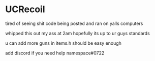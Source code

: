 # UCRecoil

tired of seeing shit code being posted and ran on yalls computers

whipped this out my ass at 2am hopefully its up to ur guys standards

u can add more guns in items.h should be easy enough

add discord if you need help
namespace#0722

